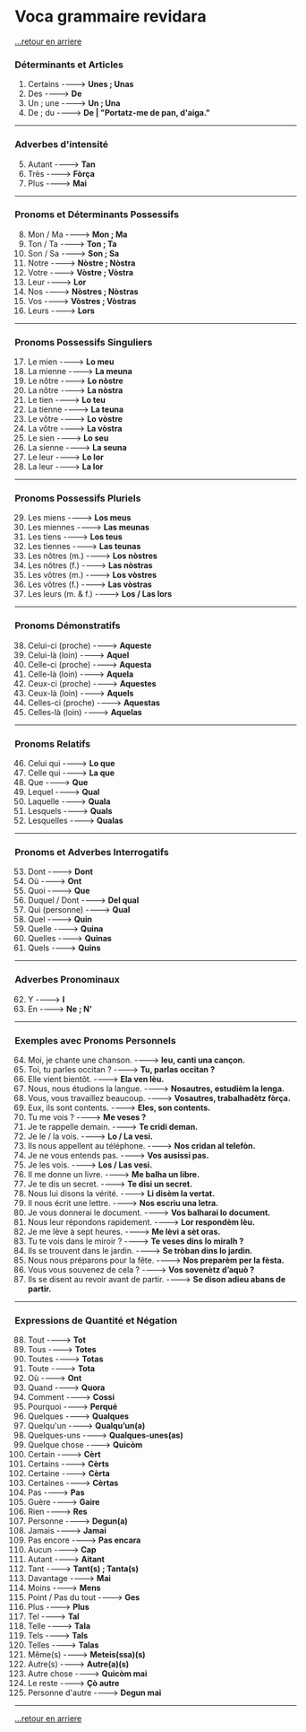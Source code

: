 # Voca grammaire revidara

[...retour en arriere](../grammaire.md)

### **Déterminants et Articles**
1. Certains ----> **Unes ; Unas**  
2. Des ----> **De**  
3. Un ; une ----> **Un ; Una**  
4. De ; du ----> **De | "Portatz-me de pan, d'aiga."**

---

### **Adverbes d'intensité**
5. Autant ----> **Tan**  
6. Très ----> **Fòrça**  
7. Plus ----> **Mai**

---

### **Pronoms et Déterminants Possessifs**
8. Mon / Ma ----> **Mon ; Ma**  
9. Ton / Ta ----> **Ton ; Ta**  
10. Son / Sa ----> **Son ; Sa**  
11. Notre ----> **Nòstre ; Nòstra**  
12. Votre ----> **Vòstre ; Vòstra**  
13. Leur ----> **Lor**  
14. Nos ----> **Nòstres ; Nòstras**  
15. Vos ----> **Vòstres ; Vòstras**  
16. Leurs ----> **Lors**

---

### **Pronoms Possessifs Singuliers**
17. Le mien ----> **Lo meu**  
18. La mienne ----> **La meuna**  
19. Le nôtre ----> **Lo nòstre**  
20. La nôtre ----> **La nòstra**  
21. Le tien ----> **Lo teu**  
22. La tienne ----> **La teuna**  
23. Le vôtre ----> **Lo vòstre**  
24. La vôtre ----> **La vòstra**  
25. Le sien ----> **Lo seu**  
26. La sienne ----> **La seuna**  
27. Le leur ----> **Lo lor**  
28. La leur ----> **La lor**

---

### **Pronoms Possessifs Pluriels**
29. Les miens ----> **Los meus**  
30. Les miennes ----> **Las meunas**  
31. Les tiens ----> **Los teus**  
32. Les tiennes ----> **Las teunas**  
33. Les nôtres (m.) ----> **Los nòstres**  
34. Les nôtres (f.) ----> **Las nòstras**  
35. Les vôtres (m.) ----> **Los vòstres**  
36. Les vôtres (f.) ----> **Las vòstras**  
37. Les leurs (m. & f.) ----> **Los / Las lors**

---

### **Pronoms Démonstratifs**
38. Celui-ci (proche) ----> **Aqueste**  
39. Celui-là (loin) ----> **Aquel**  
40. Celle-ci (proche) ----> **Aquesta**  
41. Celle-là (loin) ----> **Aquela**  
42. Ceux-ci (proche) ----> **Aquestes**  
43. Ceux-là (loin) ----> **Aquels**  
44. Celles-ci (proche) ----> **Aquestas**  
45. Celles-là (loin) ----> **Aquelas**

---

### **Pronoms Relatifs**
46. Celui qui ----> **Lo que**  
47. Celle qui ----> **La que**  
48. Que ----> **Que**  
49. Lequel ----> **Qual**  
50. Laquelle ----> **Quala**  
51. Lesquels ----> **Quals**  
52. Lesquelles ----> **Qualas**

---

### **Pronoms et Adverbes Interrogatifs**
53. Dont ----> **Dont**  
54. Où ----> **Ont**  
55. Quoi ----> **Que**  
56. Duquel / Dont ----> **Del qual**  
57. Qui (personne) ----> **Qual**  
58. Quel ----> **Quin**  
59. Quelle ----> **Quina**  
60. Quelles ----> **Quinas**  
61. Quels ----> **Quins**

---

### **Adverbes Pronominaux**
62. Y ----> **I**  
63. En ----> **Ne ; N'**

---

### **Exemples avec Pronoms Personnels**
64. Moi, je chante une chanson. ----> **Ieu, canti una cançon.**  
65. Toi, tu parles occitan ? ----> **Tu, parlas occitan ?**  
66. Elle vient bientôt. ----> **Ela ven lèu.**  
67. Nous, nous étudions la langue. ----> **Nosautres, estudièm la lenga.**  
68. Vous, vous travaillez beaucoup. ----> **Vosautres, trabalhadètz fòrça.**  
69. Eux, ils sont contents. ----> **Eles, son contents.**  
70. Tu me vois ? ----> **Me veses ?**  
71. Je te rappelle demain. ----> **Te cridi deman.**  
72. Je le / la vois. ----> **Lo / La vesi.**  
73. Ils nous appellent au téléphone. ----> **Nos cridan al telefòn.**  
74. Je ne vous entends pas. ----> **Vos ausissi pas.**  
75. Je les vois. ----> **Los / Las vesi.**  
76. Il me donne un livre. ----> **Me balha un libre.**  
77. Je te dis un secret. ----> **Te disi un secret.**  
78. Nous lui disons la vérité. ----> **Li disèm la vertat.**  
79. Il nous écrit une lettre. ----> **Nos escriu una letra.**  
80. Je vous donnerai le document. ----> **Vos balharai lo document.**  
81. Nous leur répondons rapidement. ----> **Lor respondèm lèu.**  
82. Je me lève à sept heures. ----> **Me lèvi a sèt oras.**  
83. Tu te vois dans le miroir ? ----> **Te veses dins lo miralh ?**  
84. Ils se trouvent dans le jardin. ----> **Se tròban dins lo jardin.**  
85. Nous nous préparons pour la fête. ----> **Nos preparèm per la fèsta.**  
86. Vous vous souvenez de cela ? ----> **Vos sovenètz d’aquò ?**  
87. Ils se disent au revoir avant de partir. ----> **Se dison adieu abans de partir.**

---

### **Expressions de Quantité et Négation**
88. Tout ----> **Tot**  
89. Tous ----> **Totes**  
90. Toutes ----> **Totas**  
91. Toute ----> **Tota**  
92. Où ----> **Ont**  
93. Quand ----> **Quora**  
94. Comment ----> **Cossi**  
95. Pourquoi ----> **Perqué**  
96. Quelques ----> **Qualques**  
97. Quelqu'un ----> **Qualqu’un(a)**  
98. Quelques-uns ----> **Qualques-unes(as)**  
99. Quelque chose ----> **Quicòm**  
100. Certain ----> **Cèrt**  
101. Certains ----> **Cèrts**  
102. Certaine ----> **Cèrta**  
103. Certaines ----> **Cèrtas**  
104. Pas ----> **Pas**  
105. Guère ----> **Gaire**  
106. Rien ----> **Res**  
107. Personne ----> **Degun(a)**  
108. Jamais ----> **Jamai**  
109. Pas encore ----> **Pas encara**  
110. Aucun ----> **Cap**  
111. Autant ----> **Aitant**  
112. Tant ----> **Tant(s) ; Tanta(s)**  
113. Davantage ----> **Mai**  
114. Moins ----> **Mens**  
115. Point / Pas du tout ----> **Ges**  
116. Plus ----> **Plus**  
117. Tel ----> **Tal**  
118. Telle ----> **Tala**  
119. Tels ----> **Tals**  
120. Telles ----> **Talas**  
121. Même(s) ----> **Meteis(ssa)(s)**  
122. Autre(s) ----> **Autre(a)(s)**  
123. Autre chose ----> **Quicòm mai**  
124. Le reste ----> **Çò autre**  
125. Personne d'autre ----> **Degun mai**  

---

[...retour en arriere](../grammaire.md)